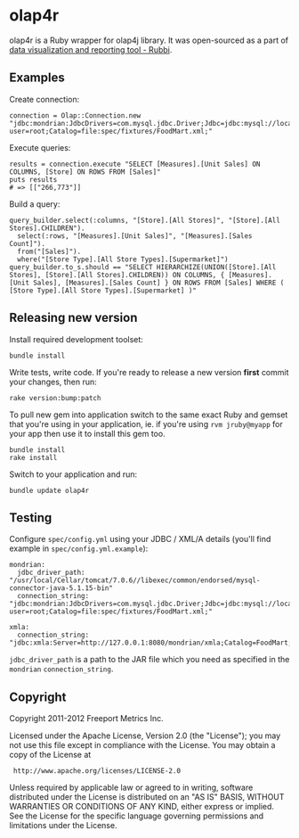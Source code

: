 # olap4r

olap4r is a Ruby wrapper for olap4j library. It was open-sourced as a part of [data visualization and reporting tool - Rubbi](http://rubbi.net).

## Examples

Create connection:

    connection = Olap::Connection.new "jdbc:mondrian:JdbcDrivers=com.mysql.jdbc.Driver;Jdbc=jdbc:mysql://localhost/mondrian_foodmart?user=root;Catalog=file:spec/fixtures/FoodMart.xml;"

Execute queries:

    results = connection.execute "SELECT [Measures].[Unit Sales] ON COLUMNS, [Store] ON ROWS FROM [Sales]"
    puts results
    # => [["266,773"]]

Build a query:

    query_builder.select(:columns, "[Store].[All Stores]", "[Store].[All Stores].CHILDREN").
      select(:rows, "[Measures].[Unit Sales]", "[Measures].[Sales Count]").
      from("[Sales]").
      where("[Store Type].[All Store Types].[Supermarket]")
    query_builder.to_s.should == "SELECT HIERARCHIZE(UNION([Store].[All Stores], [Store].[All Stores].CHILDREN)) ON COLUMNS, { [Measures].[Unit Sales], [Measures].[Sales Count] } ON ROWS FROM [Sales] WHERE ( [Store Type].[All Store Types].[Supermarket] )"

## Releasing new version

Install required development toolset:

    bundle install

Write tests, write code. If you're ready to release a new version __first__ commit your changes, then run:

    rake version:bump:patch

To pull new gem into application switch to the same exact Ruby and gemset that you're using in your application, ie. if you're using `rvm jruby@myapp` for your app then use it to install this gem too.

    bundle install
    rake install

Switch to your application and run:

    bundle update olap4r

## Testing

Configure ``spec/config.yml`` using your JDBC / XML/A details (you'll find example in ``spec/config.yml.example``):

    mondrian:
      jdbc_driver_path: "/usr/local/Cellar/tomcat/7.0.6//libexec/common/endorsed/mysql-connector-java-5.1.15-bin"
      connection_string: "jdbc:mondrian:JdbcDrivers=com.mysql.jdbc.Driver;Jdbc=jdbc:mysql://localhost/mondrian_foodmart?user=root;Catalog=file:spec/fixtures/FoodMart.xml;"

    xmla:
      connection_string: "jdbc:xmla:Server=http://127.0.0.1:8080/mondrian/xmla;Catalog=FoodMart;"

``jdbc_driver_path`` is a path to the JAR file which you need as specified in the ``mondrian`` ``connection_string``.

## Copyright

Copyright 2011-2012 Freeport Metrics Inc.

 Licensed under the Apache License, Version 2.0 (the "License");
 you may not use this file except in compliance with the License.
 You may obtain a copy of the License at

     http://www.apache.org/licenses/LICENSE-2.0

 Unless required by applicable law or agreed to in writing, software
 distributed under the License is distributed on an "AS IS" BASIS,
 WITHOUT WARRANTIES OR CONDITIONS OF ANY KIND, either express or implied.
 See the License for the specific language governing permissions and
 limitations under the License.